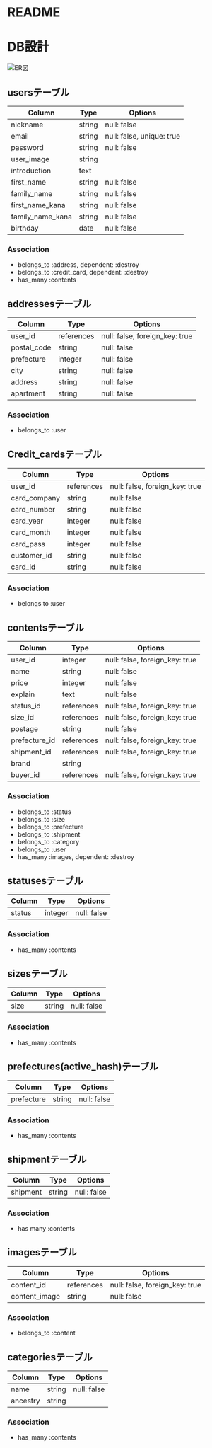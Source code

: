 # README

# DB設計

![ER図](images/free_margeDB.png "ER図")

## usersテーブル

|Column|Type|Options|
|------|----|-------|
|nickname|string|null: false|
|email|string|null: false, unique: true|
|password|string|null: false|
|user_image|string||
|introduction|text||
|first_name|string|null: false|
|family_name|string|null: false|
|first_name_kana|string|null: false|
|family_name_kana|string|null: false|
|birthday|date|null: false|

### Association
- belongs_to :address, dependent: :destroy
- belongs_to :credit_card, dependent: :destroy
- has_many :contents


## addressesテーブル

|Column|Type|Options|
|------|----|-------|
|user_id|references|null: false, foreign_key: true|
|postal_code|string|null: false|
|prefecture|integer|null: false|
|city|string|null: false|
|address|string|null: false|
|apartment|string|null: false|

### Association
- belongs_to :user

## Credit_cardsテーブル

|Column|Type|Options|
|------|----|-------|
|user_id|references|null: false, foreign_key: true|
|card_company|string|null: false|
|card_number|string|null: false|
|card_year|integer|null: false|
|card_month|integer|null: false|
|card_pass|integer|null: false|
|customer_id|string|null: false|
|card_id|string|null: false|

### Association
- belongs to :user

## contentsテーブル

|Column|Type|Options|
|------|----|-------|
|user_id|integer|null: false, foreign_key: true|
|name|string|null: false|
|price|integer|null: false|
|explain|text|null: false|
|status_id|references|null: false, foreign_key: true|
|size_id|references|null: false, foreign_key: true|
|postage|string|null: false|
|prefecture_id|references|null: false, foreign_key: true|
|shipment_id|references|null: false, foreign_key: true|
|brand|string||
|buyer_id|references|null: false, foreign_key: true|

### Association

- belongs_to :status
- belongs_to :size
- belongs_to :prefecture
- belongs_to :shipment
- belongs_to :category
- belongs_to :user
- has_many :images, dependent: :destroy


## statusesテーブル

|Column|Type|Options|
|------|----|-------|
|status|integer|null: false|



### Association

- has_many :contents

## sizesテーブル

|Column|Type|Options|
|------|----|-------|
|size|string|null: false|


### Association

- has_many :contents


## prefectures(active_hash)テーブル

|Column|Type|Options|
|------|----|-------|
|prefecture|string|null: false|

### Association

- has_many :contents


## shipmentテーブル

|Column|Type|Options|
|------|----|-------|
|shipment|string|null: false|


### Association
- has many :contents

## imagesテーブル

|Column|Type|Options|
|------|----|-------|
|content_id|references|null: false, foreign_key: true|
|content_image|string|null: false|

### Association
- belongs_to :content

## categoriesテーブル

|Column|Type|Options|
|------|----|-------|
|name|string|null: false|
|ancestry|string||

### Association
- has_many :contents
